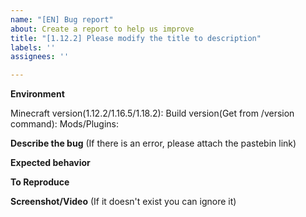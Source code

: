 ```yaml
---
name: "[EN] Bug report"
about: Create a report to help us improve
title: "[1.12.2] Please modify the title to description"
labels: ''
assignees: ''

---
```


**Environment**

Minecraft version(1.12.2/1.16.5/1.18.2): 
Build version(Get from /version command): 
Mods/Plugins: 

**Describe the bug**
(If there is an error, please attach the pastebin link)

**Expected behavior**

**To Reproduce**

**Screenshot/Video**
(If it doesn't exist you can ignore it)
